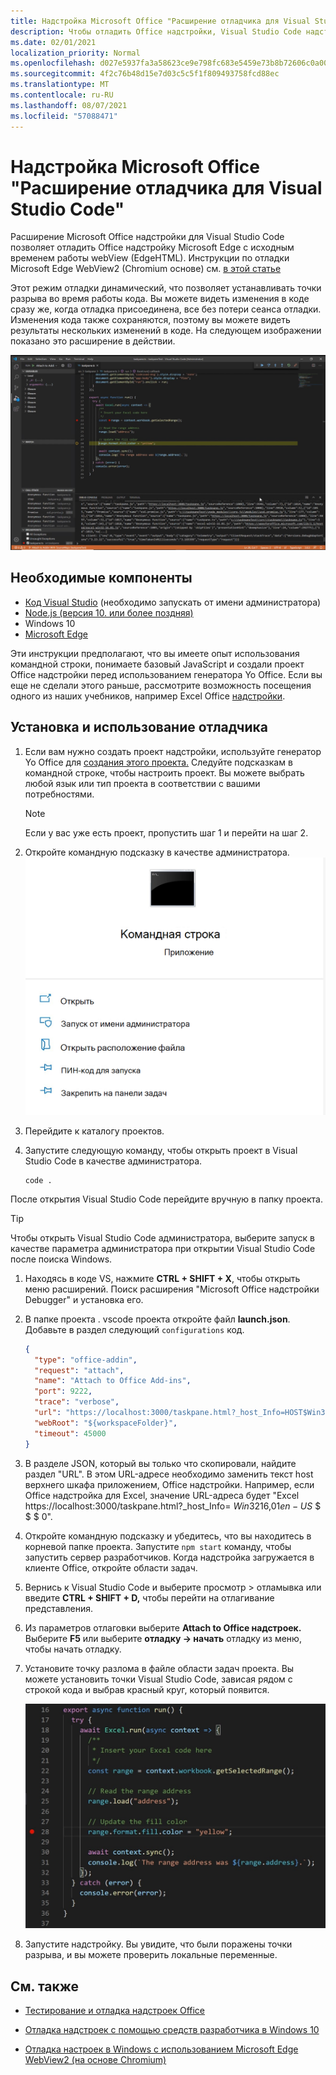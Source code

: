 ```yaml
---
title: Надстройка Microsoft Office "Расширение отладчика для Visual Studio Code"
description: Чтобы отладить Office надстройки, Visual Studio Code надстройки Microsoft Office надстройки.
ms.date: 02/01/2021
localization_priority: Normal
ms.openlocfilehash: d027e5937fa3a58623ce9e798fc683e5459e73b8b72606c0a006e465c9c1360c
ms.sourcegitcommit: 4f2c76b48d15e7d03c5c5f1f809493758fcd88ec
ms.translationtype: MT
ms.contentlocale: ru-RU
ms.lasthandoff: 08/07/2021
ms.locfileid: "57088471"
---
```

# <a name="microsoft-office-add-in-debugger-extension-for-visual-studio-code"></a>Надстройка Microsoft Office "Расширение отладчика для Visual Studio Code"

Расширение Microsoft Office надстройки для Visual Studio Code позволяет отладить Office надстройку Microsoft Edge с исходным временем работы webView (EdgeHTML). Инструкции по отладки Microsoft Edge WebView2 (Chromium основе) см. [в этой статье](./debug-desktop-using-edge-chromium.md)

Этот режим отладки динамический, что позволяет устанавливать точки разрыва во время работы кода. Вы можете видеть изменения в коде сразу же, когда отладка присоединена, все без потери сеанса отладки. Изменения кода также сохраняются, поэтому вы можете видеть результаты нескольких изменений в коде. На следующем изображении показано это расширение в действии.

![Office Расширение надстройки Debugger Extension, отладка раздела Excel надстроек.](../images/vs-debugger-extension-for-office-addins.jpg)

## <a name="prerequisites"></a>Необходимые компоненты

- [Код Visual Studio](https://code.visualstudio.com/) (необходимо запускать от имени администратора)
- [Node.js (версия 10. или более поздняя)](https://nodejs.org/)
- Windows 10
- [Microsoft Edge](https://www.microsoft.com/edge)

Эти инструкции предполагают, что вы имеете опыт использования командной строки, понимаете базовый JavaScript и создали проект Office надстройки перед использованием генератора Yo Office. Если вы еще не сделали этого раньше, рассмотрите возможность посещения одного из наших учебников, например Excel Office [надстройки](../tutorials/excel-tutorial.md).

## <a name="install-and-use-the-debugger"></a>Установка и использование отладчика

1. Если вам нужно создать проект надстройки, используйте генератор Yo Office для [создания этого проекта.](../quickstarts/excel-quickstart-jquery.md?tabs=yeomangenerator) Следуйте подсказкам в командной строке, чтобы настроить проект. Вы можете выбрать любой язык или тип проекта в соответствии с вашими потребностями.

    > [!NOTE]
    > Если у вас уже есть проект, пропустить шаг 1 и перейти на шаг 2.

1. Откройте командную подсказку в качестве администратора.
   ![Параметры командной подсказки, в том числе "запуск в качестве администратора" в Windows 10.](../images/run-as-administrator-vs-code.jpg)

1. Перейдите к каталогу проектов.

1. Запустите следующую команду, чтобы открыть проект в Visual Studio Code в качестве администратора.

    ```command&nbsp;line
    code .
    ```

  После открытия Visual Studio Code перейдите вручную в папку проекта.

  > [!TIP]
  > Чтобы открыть Visual Studio Code администратора, выберите  запуск в качестве параметра администратора при открытии Visual Studio Code после поиска Windows.

1. Находясь в коде VS, нажмите **CTRL + SHIFT + X**, чтобы открыть меню расширений. Поиск расширения "Microsoft Office надстройки Debugger" и установка его.

1. В папке проекта . vscode проекта откройте файл **launch.json**. Добавьте в раздел следующий `configurations` код.

    ```JSON
    {
      "type": "office-addin",
      "request": "attach",
      "name": "Attach to Office Add-ins",
      "port": 9222,
      "trace": "verbose",
      "url": "https://localhost:3000/taskpane.html?_host_Info=HOST$Win32$16.01$en-US$$$$0",
      "webRoot": "${workspaceFolder}",
      "timeout": 45000
    }
    ```

1. В разделе JSON, который вы только что скопировали, найдите раздел "URL". В этом URL-адресе необходимо заменить текст host верхнего шкафа приложением, Office надстройки. Например, если Office надстройка для Excel, значение URL-адреса будет "Excel https://localhost:3000/taskpane.html?_host_Info= <strong></strong>$Win 32$16,01$en-US$ \$ \$ \$ 0".

1. Откройте командную подсказку и убедитесь, что вы находитесь в корневой папке проекта. Запустите `npm start` команду, чтобы запустить сервер разработчиков. Когда надстройка загружается в клиенте Office, откройте области задач.

1. Вернись к Visual Studio Code и выберите просмотр > отламывка или введите  **CTRL + SHIFT + D,** чтобы перейти на отлагивание представления.

1. Из параметров отлаговки выберите **Attach to Office надстроек.** Выберите **F5** или выберите **отладку -> начать** отладку из меню, чтобы начать отладку.

1. Установите точку разлома в файле области задач проекта. Вы можете установить точки Visual Studio Code, зависая рядом с строкой кода и выбрав красный круг, который появится.

    ![Красный круг отображается на строке кода в Visual Studio Code.](../images/set-breakpoint.jpg)

1. Запустите надстройку. Вы увидите, что были поражены точки разрыва, и вы можете проверить локальные переменные.

## <a name="see-also"></a>См. также

- [Тестирование и отладка надстроек Office](test-debug-office-add-ins.md)

- [Отладка надстроек с помощью средств разработчика в Windows 10](debug-add-ins-using-f12-developer-tools-on-windows-10.md)

- [Отладка настроек в Windows с использованием Microsoft Edge WebView2 (на основе Chromium)](debug-desktop-using-edge-chromium.md)

